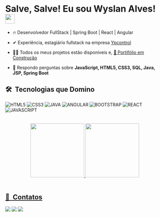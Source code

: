 <h1> Salve, Salve! Eu sou Wyslan Alves! <img src="https://raw.githubusercontent.com/kaueMarques/KaueMarques/master/hi.gif" width="30px"></h1>

- 🔥 Desenvolvedor FullStack | Spring Boot | React | Angular

- ✔ Experiência, estagiário fullstack na empresa <a target="_blank" href="https://ypcontrol.com/">Ypcontrol</a>

- 👩‍💻 Todos os meus projetos estão disponíveis e, [🚨 <a target="_blank" href="https://wyslanalves.github.io/Wyslan-Portfolio/
">Portifólio em Construção</a>]()

- 💬 Respondo perguntas sobre **JavaScript, HTML5, CSS3, SQL, Java, JSP, Spring Boot**

## 🛠 &nbsp;Tecnologias que Domino
<div>
  <img align="center"  alt="HTML5" src="https://img.shields.io/badge/HTML5-E34F26?style=for-the-badge&logo=html5&logoColor=white">
  <img align="center" alt="CSS3" src="https://img.shields.io/badge/CSS3-1572B6?style=for-the-badge&logo=css3&logoColor=">
  <img align="center" alt="JAVA" src="https://img.shields.io/badge/Java-ED8B00?style=for-the-badge&logo=java&logoColor=white">
  <img align="center" alt="ANGULAR" src="https://img.shields.io/badge/Angular-DD0031?style=for-the-badge&logo=angular&logoColor=white">
  <img align="center" alt="BOOTSTRAP" src="https://img.shields.io/badge/Bootstrap-563D7C?style=for-the-badge&logo=bootstrap&logoColor=white">
  <img align="center" alt="REACT" src="https://img.shields.io/badge/Spring-6DB33F?style=for-the-badge&logo=spring&logoColor=white">
  <img align="center" alt="JAVASCRIPT" src="https://img.shields.io/badge/JavaScript-F7DF1E?style=for-the-badge&logo=javascript&logoColor=black">
</div><br><br>
<div align="center">
  <a href="https://github.com/wyslanalves">
  <img height="170em" src="https://github-readme-stats.vercel.app/api?username=wyslanalves&show_icons=true&theme=dracula&include_all_commits=true&count_private=true"/>
  <img height="170em" src="https://github-readme-stats.vercel.app/api/top-langs/?username=wyslanalves&layout=compact&langs_count=7&theme=dracula"/>
</div><br>

  ## 📲 &nbsp;Contatos
<div>
  <a href = "mailto:wyslandasilvaalves@gmail.com"><img src="https://img.shields.io/badge/-Gmail-%23333?style=for-the-badge&logo=gmail&logoColor=white" target="_blank"></a>
<a href="https://www.linkedin.com/in/wyslan-alves" target="_blank"><img src="https://img.shields.io/badge/-LinkedIn-%230077B5?style=for-the-badge&logo=linkedin&logoColor=white" target="_blank"></a> 
 <a href="https://wa.me/5583987290083" target="_blank"><img src="https://img.shields.io/badge/WhatsApp-25D366?style=for-the-badge&logo=whatsapp&logoColor=white" target="_blank"></a>
</div>

